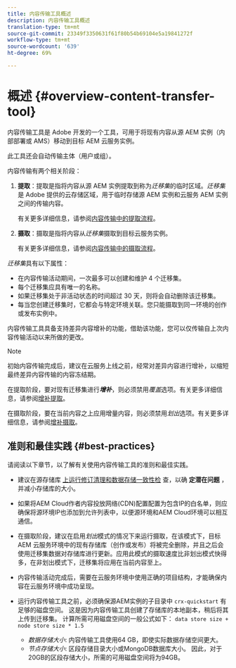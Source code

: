 ```yaml
---
title: 内容传输工具概述
description: 内容传输工具概述
translation-type: tm+mt
source-git-commit: 23349f3350631f61f80b54b69104e5a19841272f
workflow-type: tm+mt
source-wordcount: '639'
ht-degree: 69%

---
```



# 概述 {#overview-content-transfer-tool}

内容传输工具是 Adobe 开发的一个工具，可用于将现有内容从源 AEM 实例（内部部署或 AMS）移动到目标 AEM 云服务实例。

此工具还会自动传输主体（用户或组）。

内容传输有两个相关阶段：

1. **提取**：提取是指将内容从源 AEM 实例提取到称为&#x200B;*迁移集*&#x200B;的临时区域。*迁移集*&#x200B;是 Adobe 提供的云存储区域，用于临时存储源 AEM 实例和云服务 AEM 实例之间的传输内容。

   有关更多详细信息，请参阅[内容传输中的提取流程](/help/move-to-cloud-service/content-transfer-tool/using-content-transfer-tool.md#extraction-process)。

2. **摄取**：摄取是指将内容从&#x200B;*迁移集*&#x200B;摄取到目标云服务实例。

   有关更多详细信息，请参阅[内容传输中的摄取流程](/help/move-to-cloud-service/content-transfer-tool/using-content-transfer-tool.md#ingestion-process)。

*迁移集*&#x200B;具有以下属性：

* 在内容传输活动期间，一次最多可以创建和维护 4 个迁移集。
* 每个迁移集应具有唯一的名称。
* 如果迁移集处于非活动状态的时间超过 30 天，则将会自动删除该迁移集。
* 每当您创建迁移集时，它都会与特定环境关联。您只能摄取到同一环境的创作或发布实例中。

内容传输工具具备支持差异内容增补的功能，借助该功能，您可以仅传输自上次内容传输活动以来所做的更改。

>[!NOTE]
>
>初始内容传输完成后，建议在云服务上线之前，经常对差异内容进行增补，以缩短最终差异内容传输的内容冻结期。

在提取阶段，要对现有迁移集进行&#x200B;***增补***，则必须禁用&#x200B;*覆盖*&#x200B;选项。有关更多详细信息，请参阅[增补提取](/help/move-to-cloud-service/content-transfer-tool/using-content-transfer-tool.md#top-up-extraction-process)。

在摄取阶段，要在当前内容之上应用增量内容，则必须禁用&#x200B;*划出*&#x200B;选项。有关更多详细信息，请参阅[增补摄取](/help/move-to-cloud-service/content-transfer-tool/using-content-transfer-tool.md#top-up-ingestion-process)。


## 准则和最佳实践 {#best-practices}

请阅读以下章节，以了解有关使用内容传输工具的准则和最佳实践。

* 建议在源存储库 [上运行修订](https://docs.adobe.com/content/help/en/experience-manager-65/deploying/deploying/revision-cleanup.html)[清理和数据存储一致性检](https://helpx.adobe.com/experience-manager/kb/How-to-run-a-datastore-consistency-check-via-oak-run-AEM.html) 查，以确 **定潜在问题** ，并减小存储库的大小。

* 如果将AEM Cloud作者内容投放网络(CDN)配置配置为包含IP的白名单，则应确保将源环境IP也添加到允许列表中，以便源环境和AEM Cloud环境可以相互通信。

* 在摄取阶段，建议在启用&#x200B;*划出*&#x200B;模式的情况下来运行摄取，在该模式下，目标 AEM 云服务环境中的现有存储库（创作或发布）将被完全删除，并且之后会使用迁移集数据对存储库进行更新。应用此模式的摄取速度比非划出模式快得多，在非划出模式下，迁移集将应用在当前内容至上。

* 内容传输活动完成后，需要在云服务环境中使用正确的项目结构，才能确保内容在云服务环境中成功呈现。

* 运行内容传输工具之前，必须确保源AEM实例的子目录中 `crx-quickstart` 有足够的磁盘空间。 这是因为内容传输工具创建了存储库的本地副本，稍后将其上传到迁移集。
计算所需可用磁盘空间的一般公式如下：
   `data store size + node store size * 1.5`

   * *数据存储大小*: 内容传输工具使用64 GB，即使实际数据存储空间更大。
   * *节点存储大小*: 区段存储目录大小或MongoDB数据库大小。
因此，对于20GB的区段存储大小，所需的可用磁盘空间将为94GB。